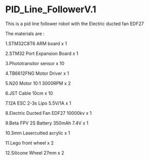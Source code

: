 # PID_Line_FollowerV.1
This is a pid line follower robot with the Electric ducted fan EDF27

The materials are :

1.STM32C8T6 ARM board x 1

2.STM32 Port Expansion Board x 1

3.Phototransitor sensor x 10

4.TB6612FNG Motor Driver x 1

5.N20 Motor 10:1 3000RPM x 2

6.JST Cable 10cm x 10

7.12A ESC 2-3s Lipo 5.5V/1A x 1

8.Electric Ducted Fan EDF27 10000kv x 1

9.Beta FPV 2S Battery 350mAh 7.4V x 1

10.3mm Lasercutted acrylic x 1 

11.Lego front wheel x 2

12.Silicone Wheel 27mm x 2 
